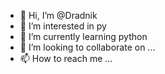 - 👋 Hi, I’m @Dradnik
- 👀 I’m interested in py
- 🌱 I’m currently learning python
- 💞️ I’m looking to collaborate on ...
- 📫 How to reach me ...

<!---
Dradnik/Dradnik is a ✨ special ✨ repository because its `README.md` (this file) appears on your GitHub profile.
You can click the Preview link to take a look at your changes.
--->


